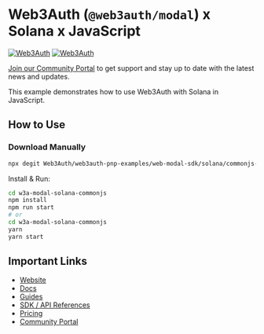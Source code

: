 # Web3Auth (`@web3auth/modal`) x Solana x JavaScript

[![Web3Auth](https://img.shields.io/badge/Web3Auth-SDK-blue)](https://web3auth.io/docs/sdk/web/modal/)
[![Web3Auth](https://img.shields.io/badge/Web3Auth-Community-cyan)](https://community.web3auth.io)

[Join our Community Portal](https://community.web3auth.io/) to get support and stay up to date with the latest news and updates.

This example demonstrates how to use Web3Auth with Solana in JavaScript.

## How to Use

### Download Manually

```bash
npx degit Web3Auth/web3auth-pnp-examples/web-modal-sdk/solana/commonjs-solana-modal-example w3a-modal-solana-commonjs
```

Install & Run:

```bash
cd w3a-modal-solana-commonjs
npm install
npm run start
# or
cd w3a-modal-solana-commonjs
yarn
yarn start
```

## Important Links

- [Website](https://web3auth.io)
- [Docs](https://web3auth.io/docs)
- [Guides](https://web3auth.io/docs/guides)
- [SDK / API References](https://web3auth.io/docs/sdk)
- [Pricing](https://web3auth.io/pricing.html)
- [Community Portal](https://community.web3auth.io)